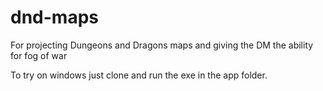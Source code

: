 # dnd-maps
For projecting Dungeons and Dragons maps and giving the DM the ability for fog of war

To try on windows just clone and run the exe in the app folder.
